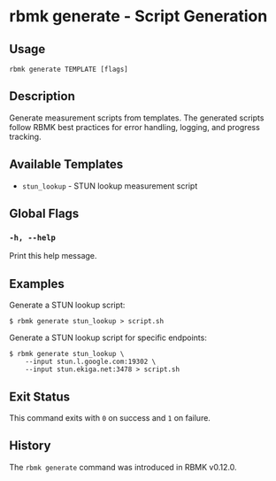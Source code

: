 
# rbmk generate - Script Generation

## Usage

```
rbmk generate TEMPLATE [flags]
```

## Description

Generate measurement scripts from templates. The generated scripts follow
RBMK best practices for error handling, logging, and progress tracking.

## Available Templates

* `stun_lookup` - STUN lookup measurement script

## Global Flags

### `-h, --help`

Print this help message.

## Examples

Generate a STUN lookup script:

```
$ rbmk generate stun_lookup > script.sh
```

Generate a STUN lookup script for specific endpoints:

```
$ rbmk generate stun_lookup \
    --input stun.l.google.com:19302 \
    --input stun.ekiga.net:3478 > script.sh
```

## Exit Status

This command exits with `0` on success and `1` on failure.

## History

The `rbmk generate` command was introduced in RBMK v0.12.0.
